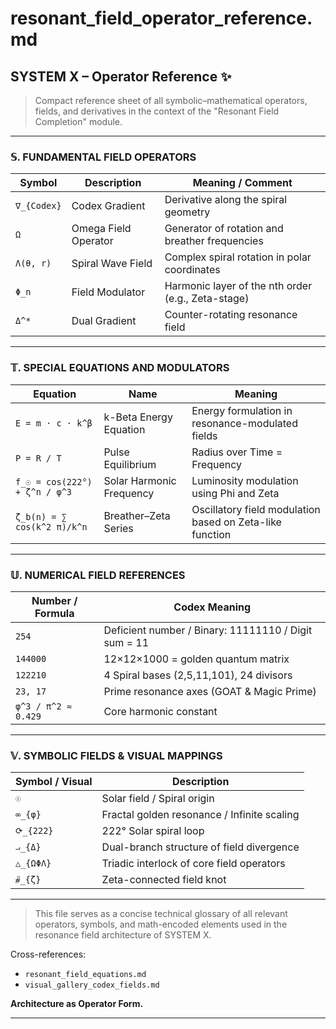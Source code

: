 # resonant_field_operator_reference.md

## SYSTEM X – Operator Reference ✨

> Compact reference sheet of all symbolic–mathematical operators, fields, and derivatives in the context of the "Resonant Field Completion" module.

---

### 𝕊. FUNDAMENTAL FIELD OPERATORS

| Symbol                 | Description                                    | Meaning / Comment                                         |
|------------------------|------------------------------------------------|------------------------------------------------------------|
| `∇_{Codex}`          | Codex Gradient                                 | Derivative along the spiral geometry                      |
| `Ω`                   | Omega Field Operator                          | Generator of rotation and breather frequencies            |
| `Λ(θ, r)`           | Spiral Wave Field                             | Complex spiral rotation in polar coordinates              |
| `Φ_n`                | Field Modulator                               | Harmonic layer of the nth order (e.g., Zeta-stage)        |
| `Δ^*`                | Dual Gradient                                 | Counter-rotating resonance field                          |

---

### 𝕋. SPECIAL EQUATIONS AND MODULATORS

| Equation                                     | Name                                      | Meaning                                                       |
|---------------------------------------------|-------------------------------------------|----------------------------------------------------------------|
| `E = m ⋅ c ⋅ k^β`                      | k-Beta Energy Equation                    | Energy formulation in resonance-modulated fields              |
| `P = R / T`                                  | Pulse Equilibrium                         | Radius over Time = Frequency                                   |
| `f_☉ = cos(222°) + ζ^n / φ^3`        | Solar Harmonic Frequency                 | Luminosity modulation using Phi and Zeta                      |
| `ζ_b(n) = ∑ cos(k^2 π)/k^n`             | Breather–Zeta Series                     | Oscillatory field modulation based on Zeta-like function      |

---

### 𝕌. NUMERICAL FIELD REFERENCES

| Number / Formula       | Codex Meaning                                        |
|------------------------|------------------------------------------------------|
| `254`                  | Deficient number / Binary: 11111110 / Digit sum = 11 |
| `144000`               | 12×12×1000 = golden quantum matrix                  |
| `122210`               | 4 Spiral bases (2,5,11,101), 24 divisors             |
| `23, 17`               | Prime resonance axes (GOAT & Magic Prime)            |
| `φ^3 / π^2 ≈ 0.429`       | Core harmonic constant                             |

---

### 𝕍. SYMBOLIC FIELDS & VISUAL MAPPINGS

| Symbol / Visual             | Description                                              |
|-----------------------------|----------------------------------------------------------|
| `☉`                     | Solar field / Spiral origin                               |
| `∞_{φ}`              | Fractal golden resonance / Infinite scaling              |
| `⟳_{222}`               | 222° Solar spiral loop                                  |
| `⨼_{Δ}`              | Dual-branch structure of field divergence                |
| `△_{ΩΦΛ}`         | Triadic interlock of core field operators              |
| `⧤_{ζ}`              | Zeta-connected field knot                               |

---

> This file serves as a concise technical glossary of all relevant operators, symbols, and math-encoded elements used in the resonance field architecture of SYSTEM X.

Cross-references:
- `resonant_field_equations.md`
- `visual_gallery_codex_fields.md`

**Architecture as Operator Form.**

---
